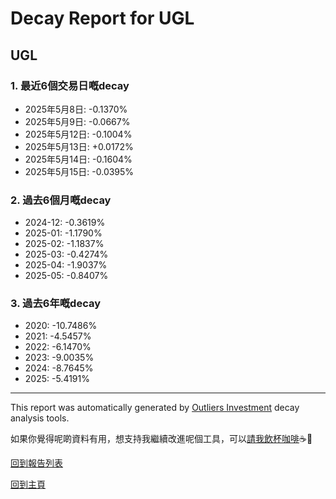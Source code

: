 # Decay Report for UGL

## UGL

### 1. 最近6個交易日嘅decay

- 2025年5月8日: -0.1370%
- 2025年5月9日: -0.0667%
- 2025年5月12日: -0.1004%
- 2025年5月13日: +0.0172%
- 2025年5月14日: -0.1604%
- 2025年5月15日: -0.0395%

### 2. 過去6個月嘅decay

- 2024-12: -0.3619%
- 2025-01: -1.1790%
- 2025-02: -1.1837%
- 2025-03: -0.4274%
- 2025-04: -1.9037%
- 2025-05: -0.8407%

### 3. 過去6年嘅decay

- 2020: -10.7486%
- 2021: -4.5457%
- 2022: -6.1470%
- 2023: -9.0035%
- 2024: -8.7645%
- 2025: -5.4191%

------------------------------
This report was automatically generated by [Outliers Investment](https://outliersecon.github.io/Outliers-Investment/) decay analysis tools.

如果你覺得呢啲資料有用，想支持我繼續改進呢個工具，可以[請我飲杯咖啡](https://buymeacoffee.com/outliersecon)☕🙏

[回到報告列表](https://outliersecon.github.io/Outliers-Investment/reports/reports_public)

[回到主頁](https://outliersecon.github.io/Outliers-Investment/)